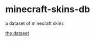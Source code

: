# minecraft-skins-db
a dataset of minecraft skins

[the dataset](https://www.kaggle.com/datasets/barrulik/minecraftskins)